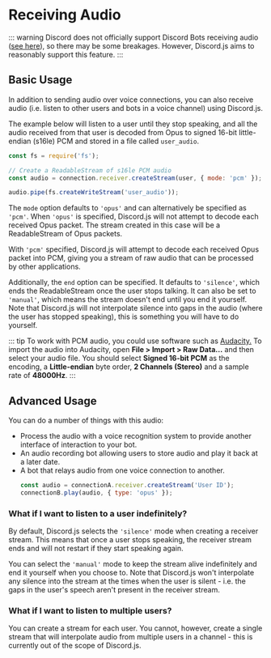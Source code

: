 # Receiving Audio

::: warning
Discord does not officially support Discord Bots receiving audio ([see here](https://github.com/discordapp/discord-api-docs/issues/808)), so there may be some breakages. However, Discord.js aims to reasonably support this feature.
:::

## Basic Usage

In addition to sending audio over voice connections, you can also receive audio (i.e. listen to other users and bots in a voice channel) using Discord.js.

The example below will listen to a user until they stop speaking, and all the audio received from that user is decoded from Opus to signed 16-bit little-endian (s16le) PCM and stored in a file called `user_audio`.

```js
const fs = require('fs');

// Create a ReadableStream of s16le PCM audio
const audio = connection.receiver.createStream(user, { mode: 'pcm' });

audio.pipe(fs.createWriteStream('user_audio'));
```

The `mode` option defaults to `'opus'` and can alternatively be specified as `'pcm'`. When `'opus'` is specified, Discord.js will not attempt to decode each received Opus packet. The stream created in this case will be a ReadableStream of Opus packets.

With `'pcm'` specified, Discord.js will attempt to decode each received Opus packet into PCM, giving you a stream of raw audio that can be processed by other applications.

Additionally, the `end` option can be specified. It defaults to `'silence'`, which ends the ReadableStream once the user stops talking. It can also be set to `'manual'`, which means the stream doesn't end until you end it yourself. Note that Discord.js will not interpolate silence into gaps in the audio (where the user has stopped speaking), this is something you will have to do yourself.

::: tip
To work with PCM audio, you could use software such as [Audacity.](https://www.audacityteam.org/) To import the audio into Audacity, open **File > Import > Raw Data...** and then select your audio file. You should select **Signed 16-bit PCM** as the encoding, a **Little-endian** byte order, **2 Channels (Stereo)** and a sample rate of **48000Hz**. 
:::

## Advanced Usage

You can do a number of things with this audio:

- Process the audio with a voice recognition system to provide another interface of interaction to your bot.
- An audio recording bot allowing users to store audio and play it back at a later date.
- A bot that relays audio from one voice connection to another.
	```js
	const audio = connectionA.receiver.createStream('User ID');
	connectionB.play(audio, { type: 'opus' });
	```

### What if I want to listen to a user indefinitely?

By default, Discord.js selects the `'silence'` mode when creating a receiver stream. This means that once a user stops speaking, the receiver stream ends and will not restart if they start speaking again.

You can select the `'manual'` mode to keep the stream alive indefinitely and end it yourself when you choose to. Note that Discord.js won't interpolate any silence into the stream at the times when the user is silent - i.e. the gaps in the user's speech aren't present in the receiver stream.

### What if I want to listen to multiple users?

You can create a stream for each user. You cannot, however, create a single stream that will interpolate audio from multiple users in a channel - this is currently out of the scope of Discord.js.